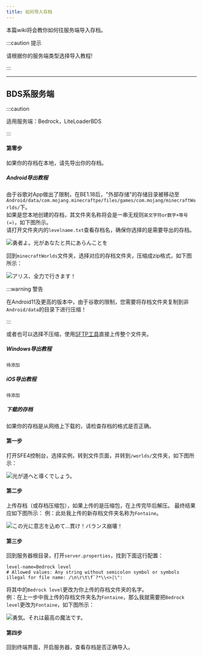 ```yaml
---
title: 如何导入存档
---
```


本篇wiki将会教你如何往服务端导入存档。

:::caution 提示

请根据你的服务端类型选择导入教程!

:::

-----

## BDS系服务端

:::caution

适用服务端：Bedrock，LiteLoaderBDS

:::

#### 第零步

如果你的存档在本地，请先导出你的存档。   

##### Android导出教程
由于谷歌对App做出了限制，在BE1.18后，"外部存储"的存储目录被移动至`Android/data/com.mojang.minecraftpe/files/games/com.mojang/minecraftWorlds/`下。   
如果是您本地创建的存档，其文件夹名称将会是一串无规则`英文字符or数字+等号(=)`，如下图所示。  
请打开文件夹内的`levelname.txt`查看存档名，确保你选择的是需要导出的存档。

![勇者よ。光があなたと共にあらんことを](/img/pages/MCBE-Import-Worlds-1.png)

回到`minecraftWorlds`文件夹，选择对应的存档文件夹，压缩成zip格式，如下图所示：

![アリス、全力で行きます！](/img/pages/MCBE-Import-Worlds-2.jpg)

:::warning 警告

在Android11及更高的版本中，由于谷歌的限制，您需要将存档文件夹复制到非`Android/data`的目录下进行压缩！

:::

或者也可以选择不压缩，使用[SFTP工具](/docs/sfe4/30-sftp.md)直接上传整个文件夹。

##### Windows导出教程

`待添加`

##### iOS导出教程

`待添加`

##### 下载的存档

如果你的存档是从网络上下载的，请检查存档的格式是否正确。

#### 第一步

打开SFE4控制台，选择实例，转到文件页面，并转到`/worlds/`文件夹，如下图所示：

![光が道へと導くでしょう。](/img/pages/MCBE-Import-Worlds-8.png)

#### 第二步

上传存档（或存档压缩包），如果上传的是压缩包，在上传完毕后解压。
最终结果应如下图所示：
例：此处我上传的新存档文件夹名称为`Fontaine`。

![この光に意志を込めて…貫け！バランス崩壊！](/img/pages/MCBE-Import-Worlds-9.png)

#### 第三步

回到服务器根目录，打开`server.properties`，找到下面这行配置：     
```
level-name=Bedrock level
# Allowed values: Any string without semicolon symbol or symbols illegal for file name: /\n\r\t\f`?*\\<>|\":
```
将其中的`Bedrock level`更改为你上传的存档文件夹的名字。  
例：在上一步中我上传的存档文件夹名为`Fontaine`，那么我就需要把`Bedrock level`更改为`Fontaine`，如下图所示：   

![勇気。それは最高の魔法です。](/img/pages/MCBE-InputAddon-6.png)   

#### 第四步

回到终端界面，开启服务器，查看存档是否正确导入。  

